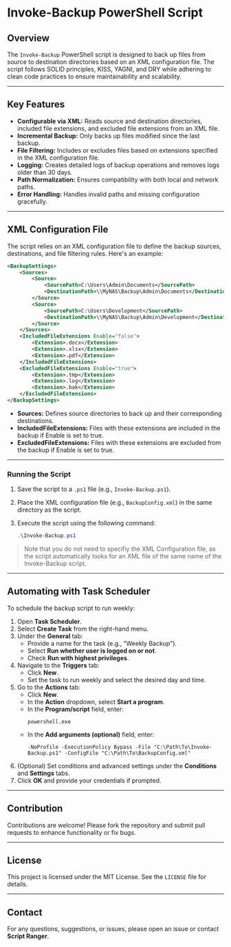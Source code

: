 # Invoke-Backup PowerShell Script

## Overview

The `Invoke-Backup` PowerShell script is designed to back up files from source to destination directories based on an XML configuration file. The script follows SOLID principles, KISS, YAGNI, and DRY while adhering to clean code practices to ensure maintainability and scalability.

---

## Key Features

- **Configurable via XML:** Reads source and destination directories, included file extensions, and excluded file extensions from an XML file.
- **Incremental Backup:** Only backs up files modified since the last backup.
- **File Filtering:** Includes or excludes files based on extensions specified in the XML configuration file.
- **Logging:** Creates detailed logs of backup operations and removes logs older than 30 days.
- **Path Normalization:** Ensures compatibility with both local and network paths.
- **Error Handling:** Handles invalid paths and missing configuration gracefully.

---

## XML Configuration File

The script relies on an XML configuration file to define the backup sources, destinations, and file filtering rules. Here's an example:

```xml
<BackupSettings>
    <Sources>
        <Source>
            <SourcePath>C:\Users\Admin\Documents</SourcePath>
            <DestinationPath>\\MyNAS\Backup\Admin\Documents</DestinationPath>
        </Source>
        <Source>
            <SourcePath>C:\Users\Development</SourcePath>
            <DestinationPath>\\MyNAS\Backup\Admin\Development</DestinationPath>
        </Source>
    </Sources>
    <IncludedFileExtensions Enable="false">
        <Extension>.docx</Extension>
        <Extension>.xlsx</Extension>
        <Extension>.pdf</Extension>
    </IncludedFileExtensions>
    <ExcludedFileExtensions Enable="true">
        <Extension>.tmp</Extension>
        <Extension>.log</Extension>
        <Extension>.bak</Extension>
    </ExcludedFileExtensions>
</BackupSettings>
```
- **Sources:** Defines source directories to back up and their corresponding destinations. 
- **IncludedFileExtensions:** Files with these extensions are included in the backup if Enable is set to true. 
- **ExcludedFileExtensions:** Files with these extensions are excluded from the backup if Enable is set to true. 

---

### Running the Script

1. Save the script to a `.ps1` file (e.g., `Invoke-Backup.ps1`).
2. Place the XML configuration file (e.g., `BackupConfig.xml`) in the same directory as the script.
3. Execute the script using the following command:

   ```powershell
   .\Invoke-Backup.ps1

> Note that you do not need to specifiy the XML Configuration file, as the script automatically looks for an XML file of the same name of the Invoke-Backup script.

---

## Automating with Task Scheduler

To schedule the backup script to run weekly:

1. Open **Task Scheduler**.
2. Select **Create Task** from the right-hand menu.
3. Under the **General** tab:
   - Provide a name for the task (e.g., "Weekly Backup").
   - Select **Run whether user is logged on or not**.
   - Check **Run with highest privileges**.
4. Navigate to the **Triggers** tab:
   - Click **New**.
   - Set the task to run weekly and select the desired day and time.
5. Go to the **Actions** tab:
   - Click **New**.
   - In the **Action** dropdown, select **Start a program**.
   - In the **Program/script** field, enter:
     ```plaintext
     powershell.exe
     ```
   - In the **Add arguments (optional)** field, enter:
     ```plaintext
     -NoProfile -ExecutionPolicy Bypass -File "C:\Path\To\Invoke-Backup.ps1" -ConfigFile "C:\Path\To\BackupConfig.xml"
     ```
6. (Optional) Set conditions and advanced settings under the **Conditions** and **Settings** tabs.
7. Click **OK** and provide your credentials if prompted.

---

## Contribution

Contributions are welcome! Please fork the repository and submit pull requests to enhance functionality or fix bugs.

---

## License

This project is licensed under the MIT License. See the `LICENSE` file for details.

---

## Contact

For any questions, suggestions, or issues, please open an issue or contact **Script Ranger**.
